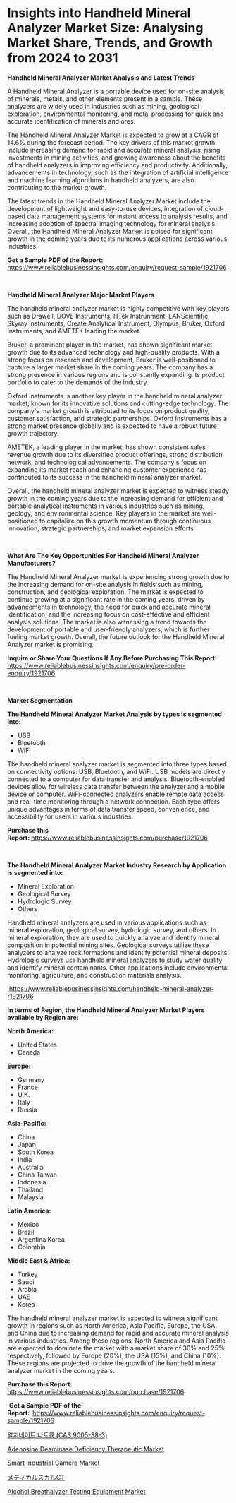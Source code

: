 <p><h1>Insights into Handheld Mineral Analyzer Market Size: Analysing Market Share, Trends, and Growth from 2024 to 2031</h1></p><p><strong>Handheld Mineral Analyzer Market Analysis and Latest Trends</strong></p>
<p><p>A Handheld Mineral Analyzer is a portable device used for on-site analysis of minerals, metals, and other elements present in a sample. These analyzers are widely used in industries such as mining, geological exploration, environmental monitoring, and metal processing for quick and accurate identification of minerals and ores.</p><p>The Handheld Mineral Analyzer Market is expected to grow at a CAGR of 14.6% during the forecast period. The key drivers of this market growth include increasing demand for rapid and accurate mineral analysis, rising investments in mining activities, and growing awareness about the benefits of handheld analyzers in improving efficiency and productivity. Additionally, advancements in technology, such as the integration of artificial intelligence and machine learning algorithms in handheld analyzers, are also contributing to the market growth.</p><p>The latest trends in the Handheld Mineral Analyzer Market include the development of lightweight and easy-to-use devices, integration of cloud-based data management systems for instant access to analysis results, and increasing adoption of spectral imaging technology for mineral analysis. Overall, the Handheld Mineral Analyzer Market is poised for significant growth in the coming years due to its numerous applications across various industries.</p></p>
<p><strong>Get a Sample PDF of the Report:&nbsp;</strong> <a href="https://www.reliablebusinessinsights.com/enquiry/request-sample/1921706">https://www.reliablebusinessinsights.com/enquiry/request-sample/1921706</a></p>
<p>&nbsp;</p>
<p><strong>Handheld Mineral Analyzer Major Market Players</strong></p>
<p><p>The handheld mineral analyzer market is highly competitive with key players such as Drawell, DOVE Instruments, HTek Instrunment, LANScientific, Skyray Instruments, Create Analytical Instrument, Olympus, Bruker, Oxford Instruments, and AMETEK leading the market.</p><p>Bruker, a prominent player in the market, has shown significant market growth due to its advanced technology and high-quality products. With a strong focus on research and development, Bruker is well-positioned to capture a larger market share in the coming years. The company has a strong presence in various regions and is constantly expanding its product portfolio to cater to the demands of the industry.</p><p>Oxford Instruments is another key player in the handheld mineral analyzer market, known for its innovative solutions and cutting-edge technology. The company's market growth is attributed to its focus on product quality, customer satisfaction, and strategic partnerships. Oxford Instruments has a strong market presence globally and is expected to have a robust future growth trajectory.</p><p>AMETEK, a leading player in the market, has shown consistent sales revenue growth due to its diversified product offerings, strong distribution network, and technological advancements. The company's focus on expanding its market reach and enhancing customer experience has contributed to its success in the handheld mineral analyzer market.</p><p>Overall, the handheld mineral analyzer market is expected to witness steady growth in the coming years due to the increasing demand for efficient and portable analytical instruments in various industries such as mining, geology, and environmental science. Key players in the market are well-positioned to capitalize on this growth momentum through continuous innovation, strategic partnerships, and market expansion efforts.</p></p>
<p>&nbsp;</p>
<p><strong>What Are The Key Opportunities For Handheld Mineral Analyzer Manufacturers?</strong></p>
<p><p>The Handheld Mineral Analyzer market is experiencing strong growth due to the increasing demand for on-site analysis in fields such as mining, construction, and geological exploration. The market is expected to continue growing at a significant rate in the coming years, driven by advancements in technology, the need for quick and accurate mineral identification, and the increasing focus on cost-effective and efficient analysis solutions. The market is also witnessing a trend towards the development of portable and user-friendly analyzers, which is further fueling market growth. Overall, the future outlook for the Handheld Mineral Analyzer market is promising.</p></p>
<p><strong>Inquire or Share Your Questions If Any Before Purchasing This Report:</strong> <a href="https://www.reliablebusinessinsights.com/enquiry/pre-order-enquiry/1921706">https://www.reliablebusinessinsights.com/enquiry/pre-order-enquiry/1921706</a></p>
<p>&nbsp;</p>
<p><strong>Market Segmentation</strong></p>
<p><strong>The Handheld Mineral Analyzer Market Analysis by types is segmented into:</strong></p>
<p><ul><li>USB</li><li>Bluetooth</li><li>WiFi</li></ul></p>
<p><p>The handheld mineral analyzer market is segmented into three types based on connectivity options: USB, Bluetooth, and WiFi. USB models are directly connected to a computer for data transfer and analysis. Bluetooth-enabled devices allow for wireless data transfer between the analyzer and a mobile device or computer. WiFi-connected analyzers enable remote data access and real-time monitoring through a network connection. Each type offers unique advantages in terms of data transfer speed, convenience, and accessibility for users in various industries.</p></p>
<p><strong>Purchase this Report:&nbsp;</strong><a href="https://www.reliablebusinessinsights.com/purchase/1921706">https://www.reliablebusinessinsights.com/purchase/1921706</a></p>
<p>&nbsp;</p>
<p><strong>The Handheld Mineral Analyzer Market Industry Research by Application is segmented into:</strong></p>
<p><ul><li>Mineral Exploration</li><li>Geological Survey</li><li>Hydrologic Survey</li><li>Others</li></ul></p>
<p><p>Handheld mineral analyzers are used in various applications such as mineral exploration, geological survey, hydrologic survey, and others. In mineral exploration, they are used to quickly analyze and identify mineral composition in potential mining sites. Geological surveys utilize these analyzers to analyze rock formations and identify potential mineral deposits. Hydrologic surveys use handheld mineral analyzers to study water quality and identify mineral contaminants. Other applications include environmental monitoring, agriculture, and construction materials analysis.</p></p>
<p><a href="https://www.reliablebusinessinsights.com/handheld-mineral-analyzer-r1921706">&nbsp;https://www.reliablebusinessinsights.com/handheld-mineral-analyzer-r1921706</a></p>
<p><strong>In terms of Region, the Handheld Mineral Analyzer Market Players available by Region are:</strong></p>
<p>
    <p> <strong> North America: </strong>
        <ul>
            <li>United States</li>
            <li>Canada</li>
        </ul>
        </p> 
    <p> <strong> Europe: </strong>
        <ul>
            <li>Germany</li>
            <li>France</li>
            <li>U.K.</li>
            <li>Italy</li>
            <li>Russia</li>
        </ul>
        </p> 
    <p> <strong> Asia-Pacific: </strong>
        <ul>
            <li>China</li>
            <li>Japan</li>
            <li>South Korea</li>
            <li>India</li>
            <li>Australia</li>
            <li>China Taiwan</li>
            <li>Indonesia</li>
            <li>Thailand</li>
            <li>Malaysia</li>
        </ul>
        </p> 
    <p> <strong> Latin America: </strong>
        <ul>
            <li>Mexico</li>
            <li>Brazil</li>
            <li>Argentina Korea</li>
            <li>Colombia</li>
        </ul>
        </p> 
    <p> <strong> Middle East & Africa: </strong>
        <ul>
            <li>Turkey</li>
            <li>Saudi</li>
            <li>Arabia</li>
            <li>UAE</li>
            <li>Korea</li>
        </ul>
    </p>
    </p>
<p><p>The handheld mineral analyzer market is expected to witness significant growth in regions such as North America, Asia Pacific, Europe, the USA, and China due to increasing demand for rapid and accurate mineral analysis in various industries. Among these regions, North America and Asia Pacific are expected to dominate the market with a market share of 30% and 25% respectively, followed by Europe (20%), the USA (15%), and China (10%). These regions are projected to drive the growth of the handheld mineral analyzer market in the coming years.</p></p>
<p><strong>Purchase this Report: </strong><a href="https://www.reliablebusinessinsights.com/purchase/1921706">https://www.reliablebusinessinsights.com/purchase/1921706</a></p>
<p>&nbsp;<strong>Get a Sample PDF of the Report:&nbsp;&nbsp;</strong><a href="https://www.reliablebusinessinsights.com/enquiry/request-sample/1921706">https://www.reliablebusinessinsights.com/enquiry/request-sample/1921706</a></p>
<p><strong></strong></p>
<p><p><a href="https://github.com/Tristiarton768456/Market-Research-Report-List-2/blob/main/2288658169439.md">알지네이트 나트륨 (CAS 9005-38-3)</a></p><p><a href="https://www.linkedin.com/pulse/adenosine-deaminase-deficiency-therapeutic-market-size-segmentation-fehye">Adenosine Deaminase Deficiency Therapeutic Market</a></p><p><a href="https://github.com/sonuprakash1/Market-Research-Report-List-3/blob/main/smart-industrial-camera-market.md">Smart Industrial Camera Market</a></p><p><a href="https://github.com/Andrewones2023/Market-Research-Report-List-1/blob/main/8778815157948.md">メディカルスカルCT</a></p><p><a href="https://www.linkedin.com/pulse/insights-alcohol-breathalyzer-testing-equipment-industry-ikztf">Alcohol Breathalyzer Testing Equipment Market</a></p></p>